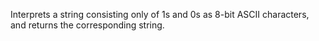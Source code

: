 Interprets a string consisting only of 1s and 0s as 8-bit ASCII characters, and returns the corresponding string.
